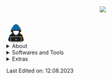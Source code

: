 <p align="center"><a href="https://github.com/anuraghazra/github-readme-stats">
  <img align="center" src="https://github-readme-stats.vercel.app/api?username=decryptbg&show_icons=true&theme=tokyonight" />
</a></p>

##
<picture>
<img align="center" src="https://github.com/decryptbg/decryptbg/blob/main/pictures/about_me.gif" width=50px></picture>
<br>

<details>
  <summary>About</summary>
<div>
<samp>
<h2 align="center">About</h2>
 <p align="center">
  <a href="github.com/decryptbg" target="blank"><img align="center" 
     src="https://komarev.com/ghpvc/?username=decryptbg&style=for-the-badge&label=PROFILE+VIEWS" height="25"
     alt="views count" /></a>
  <a href="https://decrypt.bg"><img align="center" 
     src="https://img.shields.io/website?down_message=offline&style=for-the-badge&up_message=online&url=https://img.shields.io/website.svg?url=http%3A%2F%2Fdecrypt.bg%2Ftemp" height="25"
     alt="website" /></a>
  </p>
  <p align="center">
  </p>
 </p>
 </samp>
</div>
</details>

<details>
  <summary>Softwares and Tools</summary>
<div>
<samp>
    <a> <img src="https://img.shields.io/badge/Linux-FCC624?style=for-the-badge&logo=linux&logoColor=black" /></a>

 </samp>
</div>
</details>


<!-- - **Extras**: -->

<details>
  <summary>Extras</summary>
<div>
<samp>

    ![Terminal](https://img.shields.io/badge/Terminal-%23054020?style=for-the-badge&logo=gnu-bash&logoColor=white)

 </samp>
</div>
</details>


Last Edited on: 12.08.2023
<!--
**decryptbg/decryptbg** is a ✨ _special_ ✨ repository because its `README.md` (this file) appears on your GitHub profile.

Here are some ideas to get you started:

- 🔭 I’m currently working on ...
- 🌱 I’m currently learning ...
- 👯 I’m looking to collaborate on ...
- 🤔 I’m looking for help with ...
- 💬 Ask me about ...
- 📫 How to reach me: ...
- 😄 Pronouns: ...
- ⚡ Fun fact: ...
-->
